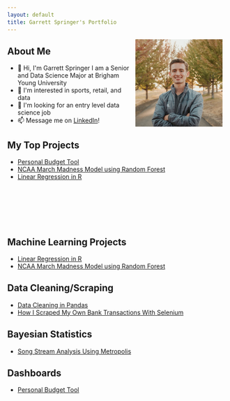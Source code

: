 ```yaml
---
layout: default
title: Garrett Springer's Portfolio
---
```

<div style="float: right; margin-right: 10px;">
  <img src="profile_pic.jpg" alt="Profile Picture" width="200" height="200">
</div>


## About Me

* 👋 Hi, I'm Garrett Springer I am a Senior and Data Science Major at Brigham Young University
* 👀 I'm interested in sports, retail, and data
* 💞️ I'm looking for an entry level data science job
* 📫 Message me on [LinkedIn](https://www.linkedin.com/in/garrett-m-springer)!

## My Top Projects

* [Personal Budget Tool](./posts/budget-findings/budget-findings.md)
* [NCAA March Madness Model using Random Forest](posts\ncaa-basketball-model\ncaa-basketball-model.md)
* [Linear Regression in R](posts\linear-regression-in-r\linear-regression-in-r.md)

<br/>
<br/>
<br/>
<br/>
<br/>

## Machine Learning Projects

* [Linear Regression in R](posts\linear-regression-in-r\linear-regression-in-r.md)
* [NCAA March Madness Model using Random Forest](posts\ncaa-basketball-model\ncaa-basketball-model.md)

## Data Cleaning/Scraping

* [Data Cleaning in Pandas](posts\data-cleaning\data-cleaning.md)
* [How I Scraped My Own Bank Transactions With Selenium](posts\bank-account-scraping\bank-account-scraping.md)

## Bayesian Statistics

* [Song Stream Analysis Using Metropolis](posts\song-tempo-analysis\song-tempo-analysis-bayes.md)

## Dashboards

* [Personal Budget Tool](./posts/budget-findings/budget-findings.md)
